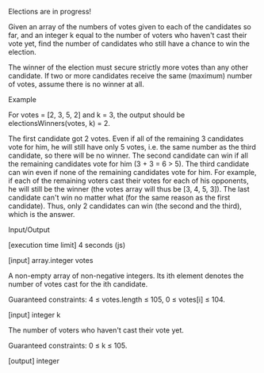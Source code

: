 Elections are in progress!

Given an array of the numbers of votes given to each of the candidates so far, and an integer k equal to the number of voters who haven't cast their vote yet, find the number of candidates who still have a chance to win the election.

The winner of the election must secure strictly more votes than any other candidate. If two or more candidates receive the same (maximum) number of votes, assume there is no winner at all.

Example

For votes = [2, 3, 5, 2] and k = 3, the output should be
electionsWinners(votes, k) = 2.

The first candidate got 2 votes. Even if all of the remaining 3 candidates vote for him, he will still have only 5 votes, i.e. the same number as the third candidate, so there will be no winner.
The second candidate can win if all the remaining candidates vote for him (3 + 3 = 6 > 5).
The third candidate can win even if none of the remaining candidates vote for him. For example, if each of the remaining voters cast their votes for each of his opponents, he will still be the winner (the votes array will thus be [3, 4, 5, 3]).
The last candidate can't win no matter what (for the same reason as the first candidate).
Thus, only 2 candidates can win (the second and the third), which is the answer.

Input/Output

[execution time limit] 4 seconds (js)

[input] array.integer votes

A non-empty array of non-negative integers. Its ith element denotes the number of votes cast for the ith candidate.

Guaranteed constraints:
4 ≤ votes.length ≤ 105,
0 ≤ votes[i] ≤ 104.

[input] integer k

The number of voters who haven't cast their vote yet.

Guaranteed constraints:
0 ≤ k ≤ 105.

[output] integer